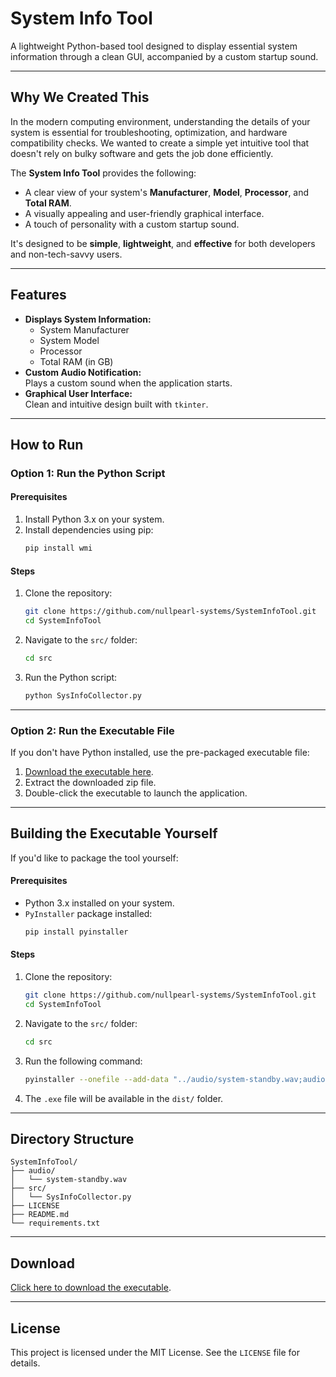 # System Info Tool

A lightweight Python-based tool designed to display essential system information through a clean GUI, accompanied by a custom startup sound.

---

## Why We Created This
In the modern computing environment, understanding the details of your system is essential for troubleshooting, optimization, and hardware compatibility checks. We wanted to create a simple yet intuitive tool that doesn't rely on bulky software and gets the job done efficiently.

The **System Info Tool** provides the following:
- A clear view of your system's **Manufacturer**, **Model**, **Processor**, and **Total RAM**.
- A visually appealing and user-friendly graphical interface.
- A touch of personality with a custom startup sound.

It's designed to be **simple**, **lightweight**, and **effective** for both developers and non-tech-savvy users.

---

## Features
- **Displays System Information:**
  - System Manufacturer
  - System Model
  - Processor
  - Total RAM (in GB)
- **Custom Audio Notification:**  
  Plays a custom sound when the application starts.
- **Graphical User Interface:**  
  Clean and intuitive design built with `tkinter`.

---

## How to Run

### Option 1: Run the Python Script
#### Prerequisites
1. Install Python 3.x on your system.
2. Install dependencies using pip:
   ```bash
   pip install wmi
   ```

#### Steps
1. Clone the repository:
   ```bash
   git clone https://github.com/nullpearl-systems/SystemInfoTool.git
   cd SystemInfoTool
   ```
2. Navigate to the `src/` folder:
   ```bash
   cd src
   ```
3. Run the Python script:
   ```bash
   python SysInfoCollector.py
   ```

---

### Option 2: Run the Executable File
If you don't have Python installed, use the pre-packaged executable file:

1. [Download the executable here](https://github.com/nullpearl-systems/SystemInfoTool/releases).
2. Extract the downloaded zip file.
3. Double-click the executable to launch the application.

---

## Building the Executable Yourself
If you'd like to package the tool yourself:

#### Prerequisites
- Python 3.x installed on your system.
- `PyInstaller` package installed:
  ```bash
  pip install pyinstaller
  ```

#### Steps
1. Clone the repository:
   ```bash
   git clone https://github.com/nullpearl-systems/SystemInfoTool.git
   cd SystemInfoTool
   ```
2. Navigate to the `src/` folder:
   ```bash
   cd src
   ```
3. Run the following command:
   ```bash
   pyinstaller --onefile --add-data "../audio/system-standby.wav;audio" SysInfoCollector.py
   ```
4. The `.exe` file will be available in the `dist/` folder.

---

## Directory Structure
```
SystemInfoTool/
├── audio/
│   └── system-standby.wav
├── src/
│   └── SysInfoCollector.py
├── LICENSE
├── README.md
└── requirements.txt
```

---

## Download
[Click here to download the executable](https://github.com/nullpearl-systems/SystemInfoTool/releases).

---

## License
This project is licensed under the MIT License. See the `LICENSE` file for details.
```